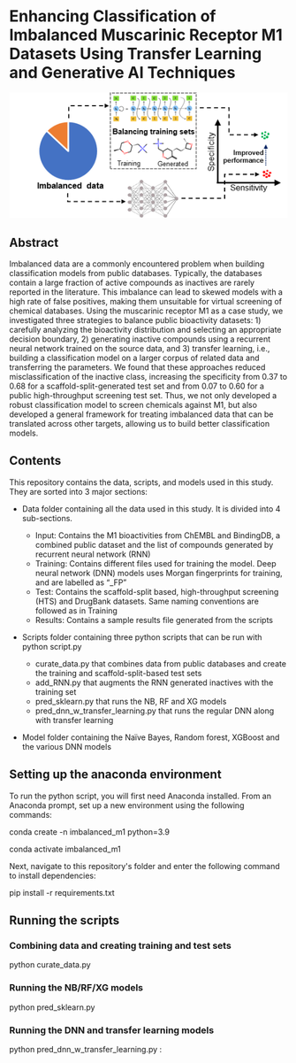 # Enhancing Classification of Imbalanced Muscarinic Receptor M1 Datasets Using Transfer Learning and Generative AI Techniques

 
![Summary](Data/summary.png)

## Abstract
Imbalanced data are a commonly encountered problem when building classification models from public databases. Typically, the databases contain a large fraction of active compounds as inactives are rarely reported in the literature. This imbalance can lead to skewed models with a high rate of false positives, making them unsuitable for virtual screening of chemical databases. Using the muscarinic receptor M1 as a case study, we investigated three strategies to balance public bioactivity datasets: 1) carefully analyzing the bioactivity distribution and selecting an appropriate decision boundary, 2) generating inactive compounds using a recurrent neural network trained on the source data, and 3) transfer learning, i.e., building a classification model on a larger corpus of related data and transferring the parameters. We found that these approaches reduced misclassification of the inactive class, increasing the specificity from 0.37 to 0.68 for a scaffold-split-generated test set and from 0.07 to 0.60 for a public high-throughput screening test set. Thus, we not only developed a robust classification model to screen chemicals against M1, but also developed a general framework for treating imbalanced data that can be translated across other targets, allowing us to build better classification models.

## Contents
This repository contains the data, scripts, and models used in this study. They are sorted into 3 major sections:
  +	Data folder containing all the data used in this study. It is divided into 4 sub-sections.
    - Input: Contains the M1 bioactivities from ChEMBL and BindingDB, a combined public dataset and the list of compounds generated by recurrent neural network (RNN)
    - Training: Contains different files used for training the model. Deep neural network (DNN) models uses Morgan fingerprints for training, and are labelled as “_FP”
    - Test: Contains the scaffold-split based, high-throughput screening (HTS) and DrugBank datasets. Same naming conventions are followed as in Training
    - Results: Contains a sample results file generated from the scripts

  +	Scripts folder containing three python scripts that can be run with python script.py
    -	curate_data.py that combines data from public databases and create the training and scaffold-split-based test sets
    -	add_RNN.py that augments the RNN generated inactives with the training set
    -	pred_sklearn.py that runs the NB, RF and XG models
    -	pred_dnn_w_transfer_learning.py that runs the regular DNN along with transfer learning

+	Model folder containing the Naïve Bayes, Random forest, XGBoost and the various DNN models

## Setting up the anaconda environment
To run the python script, you will first need Anaconda installed. From an Anaconda prompt, set up a new environment using the following commands:

conda create -n imbalanced_m1 python=3.9

conda activate imbalanced_m1

Next, navigate to this repository's folder and enter the following command to install dependencies:

pip install -r requirements.txt

## Running the scripts

### Combining data and creating training and test sets
python curate_data.py 

### Running the NB/RF/XG models
python pred_sklearn.py

### Running the DNN and transfer learning models
python pred_dnn_w_transfer_learning.py
: 

